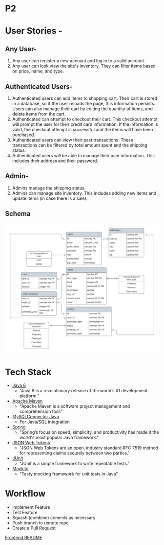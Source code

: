 # P2

# User Stories - 

## Any User-

1. Any user can register a new account and log in to a valid account.
1. Any user can look view the site's inventory. They can filter items based on price, name, and type.

## Authenticated Users-

1. Authenticated users can add items to shopping cart. Their cart is stored in a database, so if the user reloads the page, this information persists. Users can also manage their cart by editing the quantity of items, and delete items from the cart.
1. Authenticated can attempt to checkout their cart. This checkout attempt will prompt the user for their credit card information. If the information is valid, the checkout attempt is successful and the items will have been purchased.
1. Authenticated users can view their past transactions. These transactions can be filtered by total amount spent and the shipping status.
1. Authenticated users will be able to manage their user information. This includes their address and their password.

 ## Admin-

1. Admins manage the shipping status.
1. Admins can manage site inventory. This includes adding new items and update items (in case there is a sale).

## Schema
![Schema](https://github.com/Michael-Robertson2/Robertson-Michael-Code/blob/main/p2.png)

# Tech Stack

- [Java 8](https://www.oracle.com/java/technologies/java8.html)
  - "Java 8 is a revolutionary release of the world’s #1 development platform."
- [Apache Maven](https://maven.apache.org/)
  - "Apache Maven is a software project management and comprehension tool."
- [MySQLConnector Java](https://dev.mysql.com/downloads/connector/j/)
  - For Java/SQL integration
- [Spring](https://spring.io/)
  - "Spring’s focus on speed, simplicity, and productivity has made it the world's most popular Java framework."
- [JSON Web Tokens](https://jwt.io/)
  - "JSON Web Tokens are an open, industry standard RFC 7519 method for representing claims securely between two parties."
- [JUnit](https://junit.org)
  - "JUnit is a simple framework to write repeatable tests."
- [Mockito](https://site.mockito.org/)
  - "Tasty mocking framework for unit tests in Java"

# Workflow

- Implement Feature
- Test Feature
- Squash (combine) commits as necessary
- Push branch to remote repo
- Create a Pull Request

[Frontend README](https://github.com/221114-Java-React/TTT-Frontend/blob/main/README.md)
